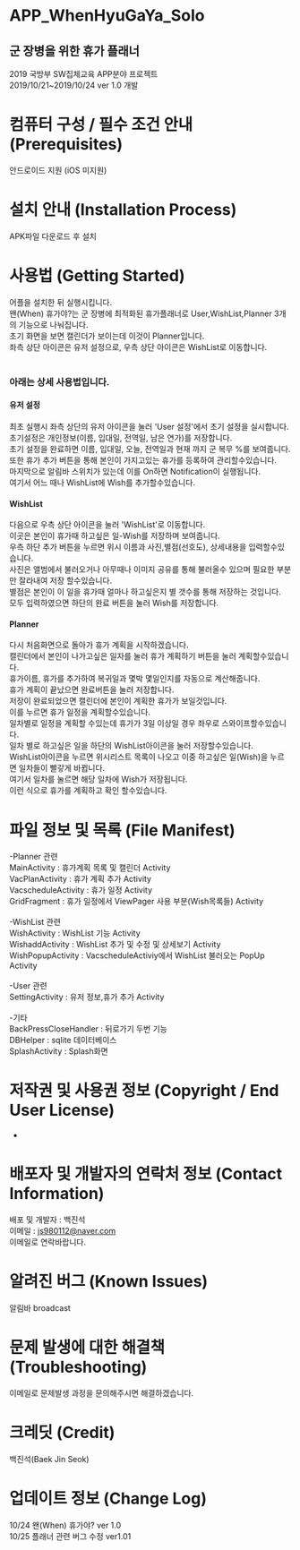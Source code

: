 # APP_WhenHyuGaYa_Solo
<h2>군 장병을 위한 휴가 플래너</h2>
2019 국방부 SW집체교육 APP분야 프로젝트<br>
2019/10/21~2019/10/24 ver 1.0 개발

# 컴퓨터 구성 / 필수 조건 안내 (Prerequisites)
 안드로이드 지원 (iOS 미지원)
 
 
# 설치 안내 (Installation Process)
 APK파일 다운로드 후 설치
 
# 사용법 (Getting Started)
 어플을 설치한 뒤 실행시킵니다.<br>
 왠(When) 휴가야?는 군 장병에 최적화된 휴가플래너로 User,WishList,Planner 3개의 기능으로 나눠집니다.<br>
 초기 화면을 보면 캘린더가 보이는데 이것이 Planner입니다.<br>
 좌측 상단 아이콘은 유저 설정으로, 우측 상단 아이콘은 WishList로 이동합니다.<br>
 <br>
 <h3>아래는 상세 사용법입니다.</h3>
<h4>유저 설정</h4>
 최초 실행시 좌측 상단의 유저 아이콘을 눌러 'User 설정'에서 초기 설정을 실시합니다.<br>
 초기설정은 개인정보(이름, 입대일, 전역일, 남은 연가)를 저장합니다.<br>
 초기 설정을 완료하면 이름, 입대일, 오늘, 전역일과 현재 까지 군 복무 %를 보여줍니다.<br>
 또한 휴가 추가 버튼을 통해 본인이 가지고있는 휴가를 등록하여 관리할수있습니다.<br>
 마지막으로 알림바 스위치가 있는데 이를 On하면 Notification이 실행됩니다.<br>
 여기서 어느 때나 WishList에 Wish를 추가할수있습니다.<br> 
<h4>WishList</h4>
 다음으로 우측 상단 아이콘을 눌러 'WishList'로 이동합니다.<br>
 이곳은 본인이 휴가때 하고싶은 일-Wish를 저장하며 보여줍니다.<br>
 우측 하단 추가 버튼을 누르면 위시 이름과 사진,별점(선호도), 상세내용을 입력할수있습니다.<br>
 사진은 앨범에서 불러오거나 아무때나 이미지 공유를 통해 불러올수 있으며 필요한 부분만 잘라내여 저장 할수있습니다.<br>
 별점은 본인이 이 일을 휴가때 얼마나 하고싶은지 별 갯수를 통해 저장하는 것입니다.<br>
 모두 입력하였으면 하단의 완료 버튼을 눌러 Wish를 저장합니다.<br>
<h4>Planner</h4>
다시 처음화면으로 돌아가 휴가 계획을 시작하겠습니다.<br>
캘린더에서 본인이 나가고싶은 일자를 눌러 휴가 계획하기 버튼을 눌러 계획할수있습니다.<br>
휴가이름, 휴가를 추가하여 복귀일과 몇박 몇일인지를 자동으로 계산해줍니다.<br>
휴가 계획이 끝났으면 완료버튼을 눌러 저장합니다.<br>
저장이 완료되었으면 캘린더에 본인이 계획한 휴가가 보일것입니다.<br>
이를 누르면 휴가 일정을 계획할수있습니다.<br>
일차별로 일정을 계획할 수있는데 휴가가 3일 이상일 경우 좌우로 스와이프할수있습니다.<br>
일차 별로 하고싶은 일을 하단의 WishList아이콘을 눌러 저장할수있습니다.<br>
WishList아이콘을 누르면 위시리스트 목록이 나오고 이중 하고싶은 일(Wish)을 누르면 일차들이 빨갛게 바뀝니다.<br>
여기서 일차를 눌르면 해당 일차에 Wish가 저장됩니다.<br>
이런 식으로 휴가를 계획하고 확인 할수있습니다.
 

# 파일 정보 및 목록 (File Manifest)

-Planner 관련<br>
MainActivity : 휴가계획 목록 및 캘린더 Activity<br>
VacPlanActivity : 휴가 계획 추가 Activity<br>
VacscheduleActivity : 휴가 일정 Activity<br>
GridFragment : 휴가 일정에서 ViewPager 사용 부분(Wish목록들) Activity<br>
<br>
-WishList 관련<br>
WishActivity : WishList 기능 Activity<br>
WishaddActivity : WishList 추가 및 수정 및 상세보기 Activity<br>
WishPopupActivity : VacscheduleActiviy에서 WishList 불러오는 PopUp Activity<br>
<br>
-User 관련<br>
SettingActivity : 유저 정보,휴가 추가 Activity<br>
<br>
-기타<br>
BackPressCloseHandler : 뒤로가기 두번 기능<br>
DBHelper : sqlite 데이터베이스<br>
SplashActivity : Splash화면



# 저작권 및 사용권 정보 (Copyright / End User License)
-

# 배포자 및 개발자의 연락처 정보 (Contact Information)
  배포 및 개발자 : 백진석<br>
  이메일 : js980112@naver.com<br>
  이메일로 연락바랍니다.
 
# 알려진 버그 (Known Issues)
  알림바 broadcast
  
# 문제 발생에 대한 해결책 (Troubleshooting)
  이메일로 문제발생 과정을 문의해주시면 해결하겠습니다.
  
# 크레딧 (Credit)
  백진석(Baek Jin Seok)
  
# 업데이트 정보 (Change Log)
10/24 왠(When) 휴가야? ver 1.0 <br>
10/25 플래너 관련 버그 수정 ver1.01
